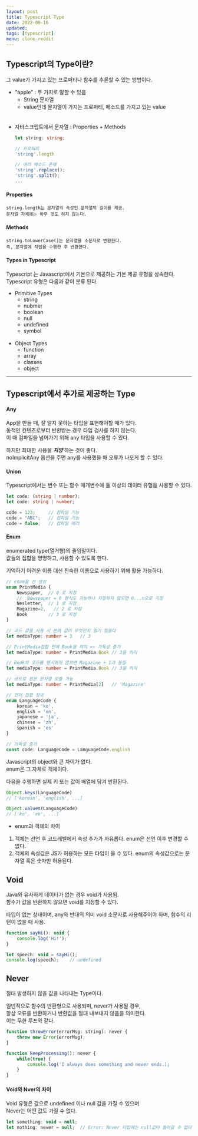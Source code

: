 ```yaml
---
layout: post
title: Typescript Type
date: 2022-09-16
updated: 
tags: [typescript]
menu: clone-reddit
---
```

## Typescript의 Type이란?
그 value가 가지고 있는 프로퍼티나 함수를 추론할 수 있는 방법이다.

* "apple"
  : 두 가지로 말할 수 있음
  + String 문자열
  + value인데 문자열이 가지는 프로퍼티, 메소드를 가지고 있는 value   
<br><br>
* 자바스크립트에서 문자열
  : Properties + Methods
    ```typescript
    let string: string;

    // 프로퍼티
    'string'.length

    // 여러 메소드 존재
    'string'.replace();
    'string'.split();
    ...
    ```

#### Properties   
    string.length는 문자열의 속성인 문자열의 길이를 제공.   
    문자열 자체에는 아무 것도 하지 않는다.
#### Methods
    string.toLowerCase()는 문자열을 소문자로 변환한다.   
    즉, 문자열에 작업을 수행한 후 반환한다.   

#### Types in Typescript 
Typescript 는 Javascript에서 기본으로 제공하는 기본 제공 유형을 상속한다.   
Typescript 유형은 다음과 같이 분류 된다.

* Primitive Types
  + string
  + nubmer
  + boolean
  + null
  + undefined
  + symbol
<br><br>
* Object Types
  + function
  + array
  + classes
  + object

- - -

## Typescript에서 추가로 제공하는 Type
#### Any
App을 만들 때, 잘 알지 못하는 타입을 표현해야할 때가 있다.   
동적인 컨텐츠로부터 반환받는 경우 타입 검사를 하지 않는다.   
이 때 컴파일을 넘어가기 위해 any 타입을 사용할 수 있다.   

하지만 최대한 사용을 ***지양*** 하는 것이 좋다.    
noImplicitAny 옵션을 주면 any를 사용했을 때 오류가 나오게 할 수 있다.

#### Union
Typescript에서는 변수 또는 함수 매개변수에 둘 이상의 데이터 유형을 사용할 수 있다.
```typescript
let code: (string | number);
let code: string | number;

code = 123;     // 컴파일 가능
code = "ABC";   // 컴파일 가능
code = false;   // 컴파일 에러
```

#### Enum
enumerated type(열거형)의 줄임말이다.   
값들의 집합을 명명하고, 사용할 수 있도록 한다.

기억하기 어려운 이름 대신 친숙한 이름으로 사용하기 위해 활용 가능하다.

```typescript
// Enum을 선 생성
enum PrintMedia {
    Newspaper,  // 0 로 지정
    //  Newspaper = 0 형식도 가능하나 지정하지 않으면 0...n으로 지정
    Nesletter,  // 1 로 지정
    Magazine=2,   // 2 로 지정
    Book        // 3 로 지정
}

// 코드 값을 사용 시 본래 값이 무엇인지 알기 힘들다
let mediaType: number = 3   // 3

// PrintMedia집합 안에 Book을 의미 => 가독성 증가
let mediaType: number = PrintMedia.Book // 3을 의미

// Book의 코드를 명시하지 않으면 Magazine + 1과 동일
let mediaType: number = PrintMedia.Book // 3을 의미

// 코드로 원본 문자열 도출 가능
let mediaType: number = PrintMedia[2]   // 'Magazine'

// 언어 집합 정의
enum LanguageCode {
    korean = 'ko',
    english = 'en',
    japanese = 'ja',
    chinese = 'zh',
    spanish = 'es'
}

// 가독성 증가
const code: LanguageCode = LanguageCode.english
```

Javascript의 object와 큰 차이가 없다.   
enum은 그 자체로 객체이다.   

다음을 수행하면 실제 키 또는 값이 배열에 담겨 반환된다.
```javascript
Object.keys(LanguageCode)
// ['korean', 'english', ...]

Object.values(LanguageCode)
// ['ko', 'en', ...]
```

* enum과 객체의 차이
1. 객체는 선언 후 코드레벨에서 속성 추가가 자유롭다. enum은 선언 이후 변경할 수 없다.   
2. 객체의 속성값은 JS가 허용하는 모든 타입이 올 수 있다. enum의 속성값으로는 문자열 혹은 숫자만 허용된다.

## Void
Java와 유사하게 데이터가 없는 경우 void가 사용됨.   
함수가 값을 반환하지 않으면 void를 지정할 수 있다.

타입이 없는 상태이며, any와 반대의 의미
void 소문자로 사용해주어야 하며, 함수의 리턴이 없을 때 사용.

```javascript
function sayHi(): void {
    console.log('Hi!');
}

let speech: void = sayHi();
console.log(speech);    // undefined
```

## Never
절대 발생하지 않을 값을 나타내는 Type이다.

일반적으로 함수의 반환형으로 사용되며, never가 사용될 경우,   
항상 오류를 반환하거나 반환값을 절대 내보내지 않음을 의미한다.   
이는 무한 루프와 같다.

```javascript
function throwError(errorMsg: string): never {
    throw new Error(errorMsg);
}

function keepProcessing(): never {
    while(true) {
        console.log('I always does something and never ends.);
    }
}
```

#### Void와 Nver의 차이
Void 유형은 값으로 undefined 이나 null 값을 가질 수 있으며   
Never는 어떤 값도 가질 수 없다.

```javascript
let something: void = null;
let nothing: never = null;  // Error: Never 타입에는 null값이 들어갈 수 없다.
```